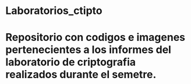 # Laboratorios_ctipto

# Repositorio con codigos e imagenes pertenecientes a los informes del laboratorio de criptografia realizados durante el semetre. 


